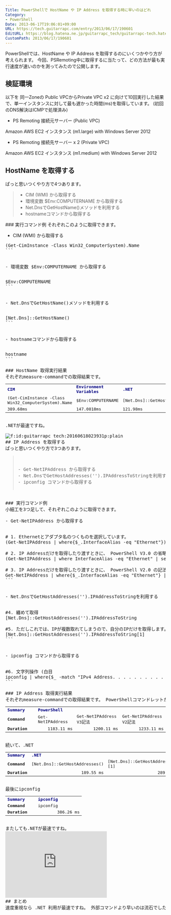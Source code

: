 ```yaml
---
Title: PowerShellで HostName や IP Address を取得する時に早いのはどれ
Category:
- PowerShell
Date: 2013-06-17T19:06:01+09:00
URL: https://tech.guitarrapc.com/entry/2013/06/17/190601
EditURL: https://blog.hatena.ne.jp/guitarrapc_tech/guitarrapc-tech.hatenablog.com/atom/entry/11696248318757675738
CustomPath: 2013/06/17/190601
---
```


PowerShellでは、HostName や IP Address を取得するのにいくつかやり方が考えられます。 今回、PSRemoting中に取得するに当たって、どの方法が最も実行速度が速いのかを測ってみたので公開します。
<!-- more -->

## 検証環境
以下を 同一Zoneの Public VPCからPrivate VPC x2 に向けて10回実行した結果で、単一インスタンスに対して最も遅かった時間(ms)を取得しています。 (初回のDNS解決はICMPで処理済み)

- PS Remoting 接続元サーバー (Public VPC)

Amazon AWS EC2 インスタンス (m1.large) with Windows Server 2012

- PS Remoting 接続先サーバー x 2 (Private VPC)

Amazon AWS EC2 インスタンス (m1.medium) with Windows Server 2012
## HostName を取得する
ぱっと思いつくやり方で4つあります。
<blockquote>

- CIM (WMI) から取得する
- 環境変数 $Env:COMPUTERNAME から取得する
- Net.DnsでGetHostName()メソッドを利用する
- hostnameコマンドから取得する

</blockquote>
### 実行コマンド例
それぞれこのように取得できます。

- CIM (WMI) から取得する

<pre class="code">(Get-CimInstance -Class Win32_ComputerSystem).Name
```


- 環境変数 $Env:COMPUTERNAME から取得する

<pre class="code">$Env:COMPUTERNAME
```


- Net.DnsでGetHostName()メソッドを利用する

<pre class="code">[Net.Dns]::GetHostName()
```


- hostnameコマンドから取得する

<pre class="code">hostname
```

### HostName 取得実行結果
それぞれmeasure-commandでの取得結果です。
<table border="0" width="744" cellspacing="0" cellpadding="0">
<tbody>
<tr>
<td align="left" width="201"><span style="color: #000080;"><strong>CIM</strong></td>
<td align="left" width="168"><span style="color: #000080;"><strong>Environment Variables</strong></td>
<td align="left" width="201"><span style="color: #000080;"><strong>.NET</strong></td>
<td align="left" width="75"><span style="color: #000080;"><strong>hostname</strong></td>
</tr>
<tr>
<td align="left">(Get-CimInstance -Class Win32_ComputerSystem).Name</td>
<td align="left">$Env:COMPUTERNAME</td>
<td align="left">[Net.Dns]::GetHostName()</td>
<td align="left">hostname</td>
</tr>
<tr>
<td align="left">389.68ms</td>
<td align="left">147.0818ms</td>
<td align="left">121.98ms</td>
<td align="left">165.8101ms</td>
</tr>
</tbody>
</table>
.NETが最速ですね。

<img class="hatena-fotolife" title="f:id:guitarrapc_tech:20160618023931p:plain" src="//cdn-ak.f.st-hatena.com/images/fotolife/g/guitarrapc_tech/20160618/20160618023931.png" alt="f:id:guitarrapc_tech:20160618023931p:plain" />
## IP Address を取得する
ぱっと思いつくやり方で3つあります。
<blockquote>

- Get-NetIPAddress から取得する
- Net.DnsでGetHostAddresses('').IPAddressToStringを利用する
- ipconfig コマンドから取得する

</blockquote>
### 実行コマンド例
小細工を3つ足して、それぞれこのように取得できます。

- Get-NetIPAddress から取得する

<pre class="code"># 1. Ethernetとアダプタ名のつくものを選択しています。
(Get-NetIPAddress | where{$_.InterfaceAlias -eq "Ethernet"}).IPAddress

# 2. IP Addressだけを取得したり渡すときに、 PowerShell V3.0 の省略記法で書くと
(Get-NetIPAddress | where InterfaceAlias -eq "Ethernet" | select -ExpandProperty IPAddress)

# 3. IP Addressだけを取得したり渡すときに、 PowerShell V2.0 の記法で書くと
Get-NetIPAddress | where{$_.InterfaceAlias -eq "Ethernet"} | select -ExpandProperty IPAddress
```


- Net.DnsでGetHostAddresses('').IPAddressToStringを利用する

<pre class="code">#4. 纏めて取得
[Net.Dns]::GetHostAddresses('').IPAddressToString

#5. ただしこれでは、IPが複数取れてしまうので、自分のIPだけを取得します。
[Net.Dns]::GetHostAddresses('').IPAddressToString[1]
```


- ipconfig コマンドから取得する

<pre class="code">#6. 文字列操作 (白目
ipconfig | where{$_ -match "IPv4 Address. . . . . . . . . . . : (?.*)"} | %{$Matches.ip}
```

### IP Address 取得実行結果
それぞれmeasure-commandでの取得結果です。 PowerShellコマンドレットから
<table border="0" width="602" cellspacing="0" cellpadding="0">
<tbody>
<tr>
<td align="left" width="83" height="19"><span style="color: #000080;"><strong>Summary</strong></td>
<td colspan="3" width="519"><span style="color: #000080;"><strong>PowerShell</strong></td>
</tr>
<tr>
<td align="left" height="19"><strong>Command</strong></td>
<td align="left">Get-NetIPAddress</td>
<td align="left">Get-NetIPAddress V3記法</td>
<td align="left">Get-NetIPAddress V2記法</td>
</tr>
<tr>
<td align="left" height="19"><strong>Duration</strong></td>
<td align="right">1183.11 ms</td>
<td align="right">1200.11 ms</td>
<td align="right">1233.11 ms</td>
</tr>
</tbody>
</table>
続いて、.NET
<table border="0" width="372" cellspacing="0" cellpadding="0">
<tbody>
<tr>
<td align="left" width="83" height="19"><span style="color: #000080;"><strong>Summary</strong></td>
<td colspan="2" width="289"><span style="color: #000080;"><strong>.NET</strong></td>
</tr>
<tr>
<td align="left" height="19"><strong>Command</strong></td>
<td align="left">[Net.Dns]::GetHostAddresses()</td>
<td align="left">[Net.Dns]::GetHostAddresses() [1]</td>
</tr>
<tr>
<td align="left" height="19"><strong>Duration</strong></td>
<td align="right">189.55 ms</td>
<td align="right">289.31 ms</td>
</tr>
</tbody>
</table>
最後にipconfig
<table border="0" width="214" cellspacing="0" cellpadding="0">
<tbody>
<tr>
<td align="left" width="83" height="19"><span style="color: #000080;"><strong>Summary</strong></td>
<td align="left" width="131"><span style="color: #000080;"><strong>ipconfig</strong></td>
</tr>
<tr>
<td align="left" height="19"><strong>Command</strong></td>
<td align="left">ipconfig</td>
</tr>
<tr>
<td align="left" height="19"><strong>Duration</strong></td>
<td align="right">386.26 ms</td>
</tr>
</tbody>
</table>
またしても.NETが最速ですね。
<iframe src="https://onedrive.live.com/embed?cid=D0D99BE0D6F89C8B&amp;resid=D0D99BE0D6F89C8B%211611&amp;authkey=ADBuKJNbtXmxipM" width="319" height="209" frameborder="0" scrolling="no"></iframe>
## まとめ
速度重視なら .NET 利用が最速ですね。 外部コマンドより早いのは流石でした。 PipeLine でつなげたり、しれっと取得するなら PowerShell Cmdletなのですが、速度的にはアレなのは何時もの通りです。
